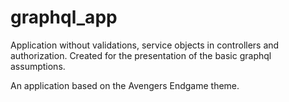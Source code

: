 # graphql_app
Application without validations, service objects in controllers and authorization. Created for the presentation of the basic graphql assumptions.

An application based on the Avengers Endgame theme.
